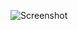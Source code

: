 

![Screenshot](https://raw.github.com/ebalcomb/Hackbright-Final-Project/master/screenshots/about.png)
